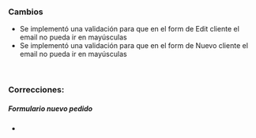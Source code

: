 <h3>Cambios</h3>
<ul>
    <li>Se implementó una validación para que en el form de Edit cliente el email no pueda ir en mayúsculas</li>
    <li>Se implementó una validación para que en el form de Nuevo cliente el email no pueda ir en mayúsculas</li>
</ul>

</br>

<h3>Correcciones:</h3>

<h5>Formulario nuevo pedido</h5>
<ul>
    <li></li>

</ul>